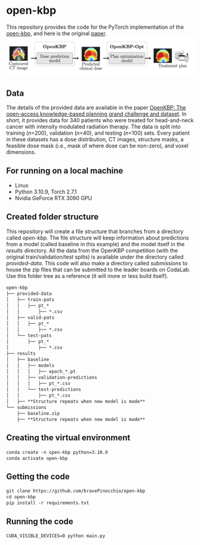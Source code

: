 # open-kbp
This repository provides the code for the PyTorch implementation of the [open-kbp](https://github.com/ababier/open-kbp), and here is the original [paper](https://aapm.onlinelibrary.wiley.com/doi/epdf/10.1002/mp.14845).
 ![](read-me-images/pipeline.png)
## Data
The details of the provided data are available in the paper [OpenKBP: The open-access knowledge-based planning grand challenge and dataset](https://aapm.onlinelibrary.wiley.com/doi/epdf/10.1002/mp.14845). In short, it provides data for 340 patients who were treated for head-and-neck cancer with intensity modulated radiation therapy. The data is split into training (*n*=200), validation (*n*=40), and testing (*n*=100) sets. Every patient in these datasets has a dose distribution, CT images, structure masks, a feasible dose mask (i.e., mask of where dose can be non-zero), and voxel dimensions.

## For running on a local machine
- Linux
- Python 3.10.9, Torch 2.7.1
- Nvidia GeForce RTX 3090 GPU

## Created folder structure
This repository will create a file structure that branches from a directory called _open-kbp_. The file structure will keep information about predictions from a model (called baseline in this example) and the model itself in the _results_ directory. All the data from the OpenKBP competition (with the original train/validation/test splits) is available under the directory called _provided-data_. This code will also make a directory called _submissions_ to house the zip files that can be submitted to the leader boards on CodaLab. Use this folder tree as a reference (it will more or less build itself).
   
```
open-kbp
├── provided-data
│   ├── train-pats
│   │   ├── pt_*
│   │       ├── *.csv
│   ├── valid-pats
│   │   ├── pt_*
│   │       ├── *.csv
│   └── test-pats
│       ├── pt_*
│           ├── *.csv
├── results
│   ├── baseline
│   │   ├── models
│   │   │   ├── epoch_*.pt
│   │   ├── validation-predictions
│   │   │   ├── pt_*.csv
│   │   └── test-predictions
│   │       ├── pt_*.csv
│   ├── **Structure repeats when new model is made**
└── submissions
    ├── baseline.zip
    ├── **Structure repeats when new model is made**   

```
## Creating the virtual environment

    conda create -n open-kbp python=3.10.9
    conda activate open-kbp

## Getting the code

    git clone https://github.com/bravePinocchio/open-kbp
    cd open-kbp
    pip install -r requirements.txt

## Running the code

    CUDA_VISIBLE_DEVICES=0 python main.py
    

